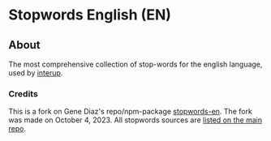 # Stopwords English (EN)

## About

The most comprehensive collection of stop-words for the english language, used by [interup](https://github.com/interup).

### Credits

This is a fork on Gene Diaz's repo/npm-package [stopwords-en](https://github.com/stopwords-iso/stopwords-en). The fork was made on October 4, 2023. All stopwords sources are [listed on the main repo](https://github.com/stopwords-iso/stopwords-iso/blob/master/CREDITS.md).
